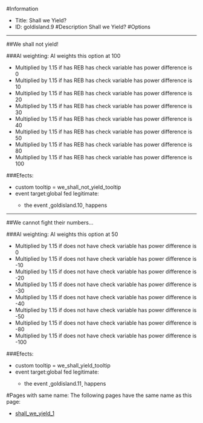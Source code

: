 #Information
 - Title: Shall we Yield?
 - ID: goldisland.9
#Description
Shall we Yield?
#Options

___
##We shall not yield!

###AI weighting:
AI weights this option at 100
 - Multiplied by 1.15 if has REB has check variable has power difference is 0
 - Multiplied by 1.15 if has REB has check variable has power difference is 10
 - Multiplied by 1.15 if has REB has check variable has power difference is 20
 - Multiplied by 1.15 if has REB has check variable has power difference is 30
 - Multiplied by 1.15 if has REB has check variable has power difference is 40
 - Multiplied by 1.15 if has REB has check variable has power difference is 50
 - Multiplied by 1.15 if has REB has check variable has power difference is 80
 - Multiplied by 1.15 if has REB has check variable has power difference is 100


###Efects:<ul><li>custom tooltip = we_shall_not_yield_tooltip</li><li>event target:global fed legitimate:</li><ul><li>the event ˻goldisland.10˼ happens</li></ul></ul>

___
##We cannot fight their numbers...

###AI weighting:
AI weights this option at 50
 - Multiplied by 1.15 if does not have check variable has power difference is 0
 - Multiplied by 1.15 if does not have check variable has power difference is -10
 - Multiplied by 1.15 if does not have check variable has power difference is -20
 - Multiplied by 1.15 if does not have check variable has power difference is -30
 - Multiplied by 1.15 if does not have check variable has power difference is -40
 - Multiplied by 1.15 if does not have check variable has power difference is -50
 - Multiplied by 1.15 if does not have check variable has power difference is -80
 - Multiplied by 1.15 if does not have check variable has power difference is -100


###Efects:<ul><li>custom tooltip = we_shall_yield_tooltip</li><li>event target:global fed legitimate:</li><ul><li>the event ˻goldisland.11˼ happens</li></ul></ul>


#Pages with same name:
The following pages have the same name as this page:
 - [shall_we_yield_1](shall_we_yield_1.md)

